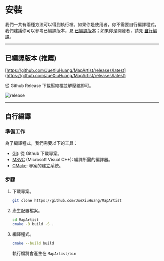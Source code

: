 # 安裝

我們一共有兩種方法可以得到執行檔。如果你是使用者，你不需要自行編譯程式，我們建議你可以參考已編譯版本，見 [已編譯版本](#已編譯版本 (推薦))；如果你是開發者，請見 [自行編譯](#自行編譯)。

---

## 已編譯版本 (推薦)

[https://github.com/JueXiuHuang/MapArtist/releases/latest](https://github.com/JueXiuHuang/MapArtist/releases/latest)

從 Github Release 下載壓縮檔並解壓縮即可。

![release](site:images/release.png)

---

## 自行編譯

### 準備工作

為了編譯程式，我們需要以下的工具：

- [Git](https://git-scm.com/): 從 Github 下載專案。
- [MSVC](https://visualstudio.microsoft.com/downloads/) (Microsoft Visual C++): 編譯所需的編譯器。
- [CMake](https://cmake.org/): 專案的建立系統。

### 步驟

1. 下載專案。

    ``` bash
    git clone https://github.com/JueXiuHuang/MapArtist
    ```

2. 產生配置檔案。

    ``` bash
    cd MapArtist
    cmake -B build -S .
    ```

3. 編譯程式。

    ``` bash
    cmake --build build
    ```

    執行檔將會產生在 `MapArtist/bin`
